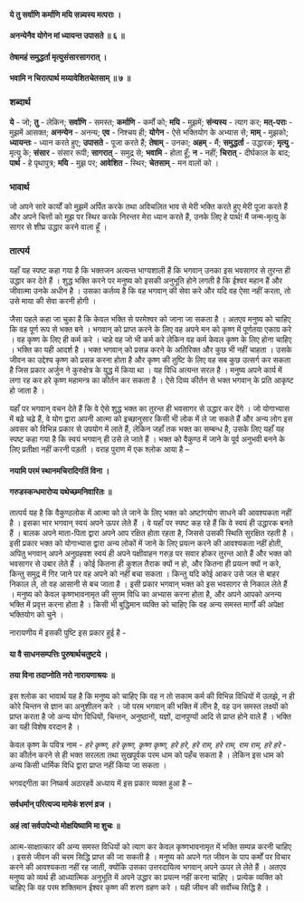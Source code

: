 #### ये तु सर्वाणि कर्माणि मयि सन्न्यस्य मत्पराः ।
#### अनन्येनैव योगेन मां ध्यायन्त उपासते ॥ ६ ॥
#### तेषामहं समुद्धर्ता मृत्युसंसारसागरात् ।
#### भवामि न चिरात्पार्थ मय्यावेशितचेतसाम् ॥ ७ ॥

### शब्दार्थ

**ये** - जो; **तु** - लेकिन; **सर्वाणि** - समस्त; **कर्माणि** - कर्मों को; **मयि** - मुझमें; **संन्यस्य** - त्याग कर; **मत्-पराः** - मुझमें आसक्त; **अनन्येन** - अनन्य; **एव** - निश्चय ही; **योगेन** - ऐसे भक्तियोग के अभ्यास से; **माम्** - मुझको; **ध्यायन्तः** - ध्यान करते हुए; **उपासते** - पूजा करते हैं; **तेषाम्** - उनका; **अहम्** - मैं; **समुद्धर्ता** - उद्धारक; **मृत्यु** - मृत्यु के; **संसार** - संसार रूपी; **सागरात्** - समुद्र से; **भवामि** - होता हूँ; **न** - नहीं; **चिरात्** - दीर्घकाल के बाद; **पार्थ** - हे पृथापुत्र; **मयि** - मुझ पर; **आवेशित** - स्थिर; **चेतसाम्** - मन वालों को ।

### भावार्थ

जो अपने सारे कार्यों को मुझमें अर्पित करके तथा अविचलित भाव से मेरी भक्ति करते हुए मेरी पूजा करते हैं और अपने चित्तों को मुझ पर स्थिर करके निरन्तर मेरा ध्यान करते हैं, उनके लिए हे पार्थ! मैं जन्म-मृत्यु के सागर से शीघ्र उद्धार करने वाला हूँ ।

### तात्पर्य

यहाँ यह स्पष्ट कहा गया है कि भक्तजन अत्यन्त भाग्यशाली हैं कि भगवान् उनका इस भवसागर से तुरन्त ही उद्धार कर देते हैं । शुद्ध भक्ति करने पर मनुष्य को इसकी अनुभूति होने लगती है कि ईश्वर महान हैं और जीवात्मा उनके अधीन है । उसका कर्तव्य है कि वह भगवान् की सेवा करे और यदि वह ऐसा नहीं करता, तो उसे माया की सेवा करनी होगी ।

जैसा पहले कहा जा चुका है कि केवल भक्ति से परमेश्वर को जाना जा सकता है । अतएव मनुष्य को चाहिए कि वह पूर्ण रूप से भक्त बने । भगवान् को प्राप्त करने के लिए वह अपने मन को कृष्ण में पूर्णतया एकाग्र करे । वह कृष्ण के लिए ही कर्म करे । चाहे वह जो भी कर्म करे लेकिन वह कर्म केवल कृष्ण के लिए होना चाहिए । भक्ति का यही आदर्श है । भक्त भगवान् को प्रसन्न करने के अतिरिक्त और कुछ भी नहीं चाहता । उसके जीवन का उद्देश्य कृष्ण को प्रसन्न करना होता है और कृष्ण की तुष्टि के लिए वह सब कुछ उत्सर्ग कर सकता है जिस प्रकार अर्जुन ने कुरुक्षेत्र के युद्ध में किया था । यह विधि अत्यन्त सरल है । मनुष्य अपने कार्य में लगा रह कर हरे कृष्ण महामन्त्र का कीर्तन कर सकता है । ऐसे दिव्य कीर्तन से भक्त भगवान् के प्रति आकृष्ट हो जाता है ।

यहाँ पर भगवान् वचन देते हैं कि वे ऐसे शुद्ध भक्त का तुरन्त ही भवसागर से उद्धार कर देंगे । जो योगाभ्यास में बढ़े चढ़े हैं, वे योग द्वारा अपनी आत्मा को इच्छानुसार किसी भी लोक में ले जा सकते हैं और अन्य लोग इस अवसर को विभिन्न प्रकार से उपयोग में लाते हैं, लेकिन जहाँ तक भक्त का सम्बन्ध है, उसके लिए यहाँ यह स्पष्ट कहा गया है कि स्वयं भगवान् ही उसे ले जाते हैं । भक्त को वैकुण्ठ में जाने के पूर्व अनुभवी बनने के लिए प्रतीक्षा नहीं करनी पड़ती । वराह पुराण में एक श्लोक आया है –

#### नयामि परमं स्थानमचिरादिगतिं विना ।
#### गरुडस्कन्धमारोप्य यथेच्छमनिवारितः ॥

तात्पर्य यह है कि वैकुण्ठलोक में आत्मा को ले जाने के लिए भक्त को अष्टांगयोग साधने की आवश्यकता नहीं है । इसका भार भगवान् स्वयं अपने ऊपर लेते हैं । वे यहाँ पर स्पष्ट कह रहे हैं कि वे स्वयं ही उद्धारक बनते हैं । बालक अपने माता-पिता द्वारा अपने आप रक्षित होता रहता है, जिससे उसकी स्थिति सुरक्षित रहती है । इसी प्रकार भक्त को योगाभ्यास द्वारा अन्य लोकों में जाने के लिए प्रयत्न करने की आवश्यकता नहीं होती, अपितु भगवान् अपने अनुग्रहवश स्वयं ही अपने पक्षीवाहन गरुड़ पर सवार होकर तुरन्त आते हैं और भक्त को भवसागर से उबार लेते हैं । कोई कितना ही कुशल तैराक क्यों न हो, और कितना ही प्रयत्न क्यों न करे, किन्तु समुद्र में गिर जाने पर वह अपने को नहीं बचा सकता । किन्तु यदि कोई आकर उसे जल से बाहर निकाल ले, तो वह आसानी से बच जाता है । इसी प्रकार भगवान् भक्त को इस भवसागर से निकाल लेते हैं । मनुष्य को केवल कृष्णभावनामृत की सुगम विधि का अभ्यास करना होता है, और अपने आपको अनन्य भक्ति में प्रवृत्त करना होता है । किसी भी बुद्धिमान व्यक्ति को चाहिए कि वह अन्य समस्त मार्गों की अपेक्षा भक्तियोग को चुने ।

नारायणीय में इसकी पुष्टि इस प्रकार हुई है -

#### या वै साधनसम्पत्तिः पुरुषार्थचतुष्टये ।
#### तया विना तदाप्नोति नरो नारायणाश्रयः ॥

इस श्लोक का भावार्थ यह है कि मनुष्य को चाहिए कि वह न तो सकाम कर्म की विभिन्न विधियों में उलझे, न ही कोरे चिन्तन से ज्ञान का अनुशीलन करे । जो परम भगवान् की भक्ति में लीन है, वह उन समस्त लक्ष्यों को प्राप्त करता है जो अन्य योग विधियों, चिन्तन, अनुष्ठानों, यज्ञों, दानपुण्यों आदि से प्राप्त होने वाले हैं । भक्ति का यही विशेष वरदान है ।

केवल कृष्ण के पवित्र नाम - *हरे कृष्ण, हरे कृष्ण, कृष्ण कृष्ण, हरे हरे, हरे राम, हरे राम, राम राम, हरे हरे* - का कीर्तन करने से ही भक्त सरलता तथा सुखपूर्वक परम धाम को पहँच सकता है । लेकिन इस धाम को अन्य किसी धार्मिक विधि द्वारा प्राप्त नहीं किया जा सकता ।

भगवद्गीता का निष्कर्ष अठारहवें अध्याय में इस प्रकार व्यक्त हुआ है –

#### सर्वधर्मान् परित्यज्य मामेकं शरणं व्रज ।
#### अहं त्वां सर्वपापेभ्यो मोक्षयिष्यामि मा शुचः ॥

आत्म-साक्षात्कार की अन्य समस्त विधियों को त्याग कर केवल कृष्णभावनामृत में भक्ति सम्पन्न करनी चाहिए । इससे जीवन की चरम सिद्धि प्राप्त की जा सकती है । मनुष्य को अपने गत जीवन के पाप कर्मों पर विचार करने की आवश्यकता नहीं रह जाती, क्योंकि उसका उत्तरदायित्व भगवान् अपने ऊपर ले लेते हैं । अतएव मनुष्य को व्यर्थ ही आध्यात्मिक अनुभूति में अपने उद्धार का प्रयत्न नहीं करना चाहिए । प्रत्येक व्यक्ति को चाहिए कि वह परम शक्तिमान ईश्वर कृष्ण की शरण ग्रहण करे । यही जीवन की सर्वोच्च सिद्धि है ।